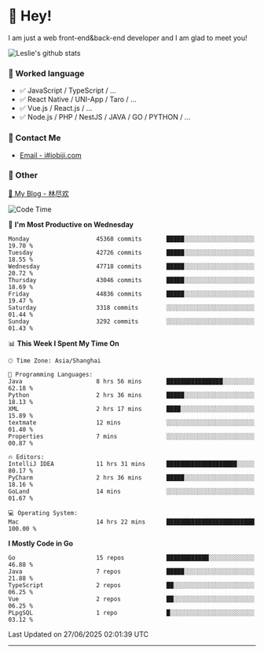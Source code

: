 # 👋 Hey!

I am just a web front-end&back-end developer and I am glad to meet you!

![Leslie's github stats](https://github-readme-stats.vercel.app/api?username=unsafe-ptr&&show_icons=true&&title_color=1abc9c&&icon_color=1abc9c)


### 📝 Worked language

- ✅ JavaScript / TypeScript / ...
- ✅ React Native / UNI-App / Taro / ...
- ✅ Vue.js / React.js / ...
- ✅ Node.js / PHP / NestJS / JAVA / GO / PYTHON / ...

### 📮 Contact Me

- [Email - i#iobiji.com](mailto:i@iobiji.com)


### 🤪 Other

[📌 My Blog - 林尽欢](https://iobiji.com)

<!--START_SECTION:waka-->
![Code Time](http://img.shields.io/badge/Code%20Time-1%2C794%20hrs%2022%20mins-blue)

📅 **I'm Most Productive on Wednesday** 

```text
Monday                   45368 commits       █████░░░░░░░░░░░░░░░░░░░░   19.70 % 
Tuesday                  42726 commits       █████░░░░░░░░░░░░░░░░░░░░   18.55 % 
Wednesday                47718 commits       █████░░░░░░░░░░░░░░░░░░░░   20.72 % 
Thursday                 43046 commits       █████░░░░░░░░░░░░░░░░░░░░   18.69 % 
Friday                   44836 commits       █████░░░░░░░░░░░░░░░░░░░░   19.47 % 
Saturday                 3318 commits        ░░░░░░░░░░░░░░░░░░░░░░░░░   01.44 % 
Sunday                   3292 commits        ░░░░░░░░░░░░░░░░░░░░░░░░░   01.43 % 
```


📊 **This Week I Spent My Time On** 

```text
🕑︎ Time Zone: Asia/Shanghai

💬 Programming Languages: 
Java                     8 hrs 56 mins       ████████████████░░░░░░░░░   62.18 % 
Python                   2 hrs 36 mins       █████░░░░░░░░░░░░░░░░░░░░   18.13 % 
XML                      2 hrs 17 mins       ████░░░░░░░░░░░░░░░░░░░░░   15.89 % 
textmate                 12 mins             ░░░░░░░░░░░░░░░░░░░░░░░░░   01.40 % 
Properties               7 mins              ░░░░░░░░░░░░░░░░░░░░░░░░░   00.87 % 

🔥 Editors: 
IntelliJ IDEA            11 hrs 31 mins      ████████████████████░░░░░   80.17 % 
PyCharm                  2 hrs 36 mins       █████░░░░░░░░░░░░░░░░░░░░   18.16 % 
GoLand                   14 mins             ░░░░░░░░░░░░░░░░░░░░░░░░░   01.67 % 

💻 Operating System: 
Mac                      14 hrs 22 mins      █████████████████████████   100.00 % 
```

**I Mostly Code in Go** 

```text
Go                       15 repos            ████████████░░░░░░░░░░░░░   46.88 % 
Java                     7 repos             █████░░░░░░░░░░░░░░░░░░░░   21.88 % 
TypeScript               2 repos             ██░░░░░░░░░░░░░░░░░░░░░░░   06.25 % 
Vue                      2 repos             ██░░░░░░░░░░░░░░░░░░░░░░░   06.25 % 
PLpgSQL                  1 repo              █░░░░░░░░░░░░░░░░░░░░░░░░   03.12 % 
```




 Last Updated on 27/06/2025 02:01:39 UTC
<!--END_SECTION:waka-->
---
